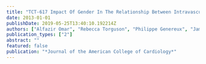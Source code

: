 ```yaml
---
title: "TCT-617 Impact Of Gender In The Relationship Between Intravascular Ultrasound And Fractional Flow Reserve"
date: 2013-01-01
publishDate: 2019-05-25T13:40:10.192214Z
authors: ["Alfazir Omar", "Rebecca Torguson", "Philippe Genereux", "James Blankenship", "Jose M De la Torre Hernandez", "Farrel Hellig", "Jacek Legutko", "Gary S Mintz", "Tom McAndrew", "Jasvindar Singh", " others"]
publication_types: ["2"]
abstract: ""
featured: false
publication: "*Journal of the American College of Cardiology*"
---
```


